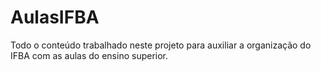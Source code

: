 # AulasIFBA
Todo o conteúdo trabalhado neste projeto para auxiliar a organização do IFBA com as aulas do ensino superior.
